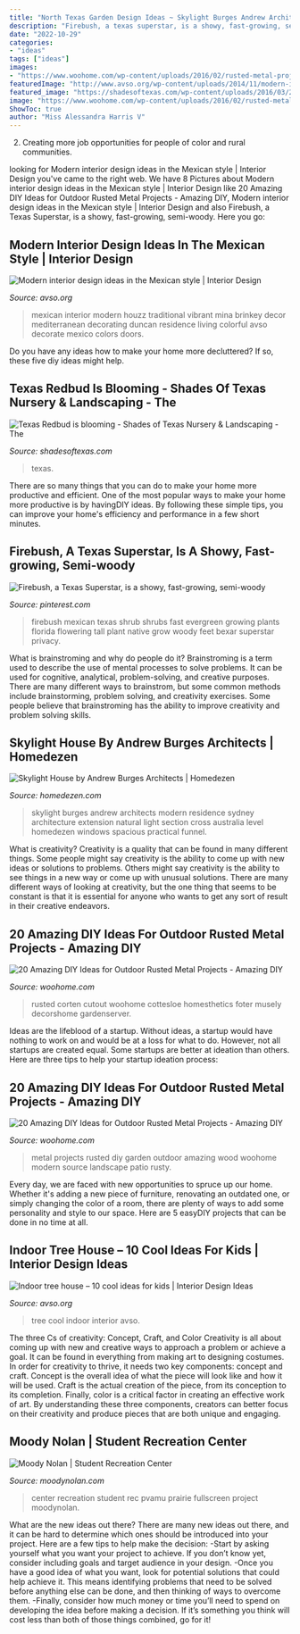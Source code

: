 ```yaml
---
title: "North Texas Garden Design Ideas ~ Skylight Burges Andrew Architects Modern Residence Sydney Architecture Extension Natural Light Section Cross Australia Level Homedezen Windows Spacious Practical Funnel"
description: "Firebush, a texas superstar, is a showy, fast-growing, semi-woody"
date: "2022-10-29"
categories:
- "ideas"
tags: ["ideas"]
images:
- "https://www.woohome.com/wp-content/uploads/2016/02/rusted-metal-projects-woohome-12.jpg"
featuredImage: "http://www.avso.org/wp-content/uploads/2014/11/modern-interior-design-ideas-in-the-mexican-style-1415630664.jpg"
featured_image: "https://shadesoftexas.com/wp-content/uploads/2016/03/2016-03-01-12.27.41.jpg"
image: "https://www.woohome.com/wp-content/uploads/2016/02/rusted-metal-projects-woohome-12.jpg"
ShowToc: true
author: "Miss Alessandra Harris V"
---
```



2. Creating more job opportunities for people of color and rural communities. 

	

		
looking for Modern interior design ideas in the Mexican style | Interior Design you've came to the right web. We have 8 Pictures about Modern interior design ideas in the Mexican style | Interior Design like 20 Amazing DIY Ideas for Outdoor Rusted Metal Projects - Amazing DIY, Modern interior design ideas in the Mexican style | Interior Design and also Firebush, a Texas Superstar, is a showy, fast-growing, semi-woody. Here you go:
		
    
## Modern Interior Design Ideas In The Mexican Style | Interior Design

<img loading=lazy src="http://www.avso.org/wp-content/uploads/2014/11/modern-interior-design-ideas-in-the-mexican-style-1415630664.jpg" onerror="this.onerror=null;this.src='https://tse3.mm.bing.net/th?id=OIP.dHI1yjWl0my9l45ALEjcwwHaFL&amp;pid=15.1';" alt="Modern interior design ideas in the Mexican style | Interior Design">

_Source: avso.org_

>mexican interior modern houzz traditional vibrant mina brinkey decor mediterranean decorating duncan residence living colorful avso decorate mexico colors doors. 

	

Do you have any ideas how to make your home more decluttered? If so, these five diy ideas might help.

    
## Texas Redbud Is Blooming - Shades Of Texas Nursery &amp; Landscaping - The

<img loading=lazy src="https://shadesoftexas.com/wp-content/uploads/2016/03/2016-03-01-12.27.41.jpg" onerror="this.onerror=null;this.src='https://tse1.mm.bing.net/th?id=OIP.m4aA2AmqJmuZNLyi5YariAHaJ4&amp;pid=15.1';" alt="Texas Redbud is blooming - Shades of Texas Nursery &amp; Landscaping - The">

_Source: shadesoftexas.com_

>texas. 

	

There are so many things that you can do to make your home more productive and efficient. One of the most popular ways to make your home more productive is by havingDIY ideas. By following these simple tips, you can improve your home's efficiency and performance in a few short minutes.

    
## Firebush, A Texas Superstar, Is A Showy, Fast-growing, Semi-woody

<img loading=lazy src="https://i.pinimg.com/736x/9c/81/f7/9c81f73314827e186f4effe7c61361c8.jpg" onerror="this.onerror=null;this.src='https://tse3.mm.bing.net/th?id=OIP.eoUvm_7PV1DQCsGsGFmUKgHaJ4&amp;pid=15.1';" alt="Firebush, a Texas Superstar, is a showy, fast-growing, semi-woody">

_Source: pinterest.com_

>firebush mexican texas shrub shrubs fast evergreen growing plants florida flowering tall plant native grow woody feet bexar superstar privacy. 

	

What is brainstroming and why do people do it?
Brainstroming is a term used to describe the use of mental processes to solve problems. It can be used for cognitive, analytical, problem-solving, and creative purposes. There are many different ways to brainstrom, but some common methods include brainstorming, problem solving, and creativity exercises. Some people believe that brainstroming has the ability to improve creativity and problem solving skills.

    
## Skylight House By Andrew Burges Architects | Homedezen

<img loading=lazy src="http://www.homedezen.com/wp-content/uploads/2015/04/Skylight-House-by-Andrew-Burges-Architects-08.jpg" onerror="this.onerror=null;this.src='https://tse2.mm.bing.net/th?id=OIP.rdpep_ZnimnCEXj4v_kZgAHaKX&amp;pid=15.1';" alt="Skylight House by Andrew Burges Architects | Homedezen">

_Source: homedezen.com_

>skylight burges andrew architects modern residence sydney architecture extension natural light section cross australia level homedezen windows spacious practical funnel. 

	

What is creativity?
Creativity is a quality that can be found in many different things. Some people might say creativity is the ability to come up with new ideas or solutions to problems. Others might say creativity is the ability to see things in a new way or come up with unusual solutions. There are many different ways of looking at creativity, but the one thing that seems to be constant is that it is essential for anyone who wants to get any sort of result in their creative endeavors.

    
## 20 Amazing DIY Ideas For Outdoor Rusted Metal Projects - Amazing DIY

<img loading=lazy src="https://www.woohome.com/wp-content/uploads/2016/02/rusted-metal-projects-woohome-12.jpg" onerror="this.onerror=null;this.src='https://tse1.mm.bing.net/th?id=OIP.u2p3Z6LllSgTzFAyYlrEkwHaLF&amp;pid=15.1';" alt="20 Amazing DIY Ideas for Outdoor Rusted Metal Projects - Amazing DIY">

_Source: woohome.com_

>rusted corten cutout woohome cottesloe homesthetics foter musely decorshome gardenserver. 

	

Ideas are the lifeblood of a startup. Without ideas, a startup would have nothing to work on and would be at a loss for what to do. However, not all startups are created equal. Some startups are better at ideation than others. Here are three tips to help your startup ideation process:

    
## 20 Amazing DIY Ideas For Outdoor Rusted Metal Projects - Amazing DIY

<img loading=lazy src="http://www.woohome.com/wp-content/uploads/2016/02/rusted-metal-projects-woohome-19.jpg" onerror="this.onerror=null;this.src='https://tse1.mm.bing.net/th?id=OIP.Mxbx0GyJRQoq3ajRCWyCmQHaK5&amp;pid=15.1';" alt="20 Amazing DIY Ideas for Outdoor Rusted Metal Projects - Amazing DIY">

_Source: woohome.com_

>metal projects rusted diy garden outdoor amazing wood woohome modern source landscape patio rusty. 

	

Every day, we are faced with new opportunities to spruce up our home. Whether it's adding a new piece of furniture, renovating an outdated one, or simply changing the color of a room, there are plenty of ways to add some personality and style to our space. Here are 5 easyDIY projects that can be done in no time at all.

    
## Indoor Tree House – 10 Cool Ideas For Kids | Interior Design Ideas

<img loading=lazy src="http://www.avso.org/wp-content/uploads/2014/11/indoor-tree-house-10-cool-ideas-for-kids-1415175347.jpg" onerror="this.onerror=null;this.src='https://tse1.mm.bing.net/th?id=OIP.3lqtMLaY_XhC4nUx3Ggx7gHaLH&amp;pid=15.1';" alt="Indoor tree house – 10 cool ideas for kids | Interior Design Ideas">

_Source: avso.org_

>tree cool indoor interior avso. 

	

The three Cs of creativity: Concept, Craft, and Color
Creativity is all about coming up with new and creative ways to approach a problem or achieve a goal. It can be found in everything from making art to designing costumes. In order for creativity to thrive, it needs two key components: concept and craft. Concept is the overall idea of what the piece will look like and how it will be used. Craft is the actual creation of the piece, from its conception to its completion. Finally, color is a critical factor in creating an effective work of art. By understanding these three components, creators can better focus on their creativity and produce pieces that are both unique and engaging.

    
## Moody Nolan | Student Recreation Center

<img loading=lazy src="http://moodynolan.com/wp-content/uploads/2014/06/1302_E5A1924-800x600.jpg" onerror="this.onerror=null;this.src='https://tse3.mm.bing.net/th?id=OIP.Q9NK7ZebPdba5DMeDsdeFQHaFj&amp;pid=15.1';" alt="Moody Nolan | Student Recreation Center">

_Source: moodynolan.com_

>center recreation student rec pvamu prairie fullscreen project moodynolan. 

	

What are the new ideas out there?
There are many new ideas out there, and it can be hard to determine which ones should be introduced into your project. Here are a few tips to help make the decision: 
-Start by asking yourself what you want your project to achieve. If you don’t know yet, consider including goals and target audience in your design.
-Once you have a good idea of what you want, look for potential solutions that could help achieve it. This means identifying problems that need to be solved before anything else can be done, and then thinking of ways to overcome them.
-Finally, consider how much money or time you’ll need to spend on developing the idea before making a decision. If it’s something you think will cost less than both of those things combined, go for it!


